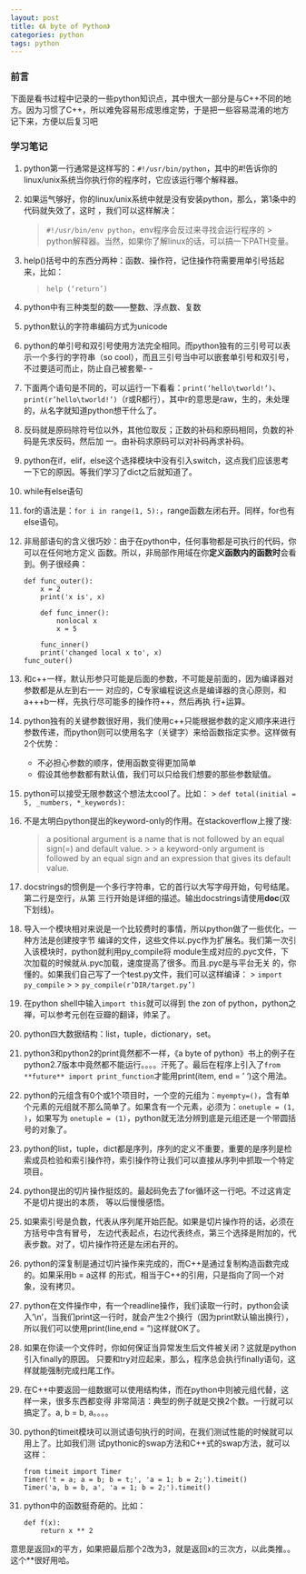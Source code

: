 ```yaml
---
layout: post
title: 《A byte of Python》
categories: python
tags: python
---
```


### 前言

下面是看书过程中记录的一些python知识点，其中很大一部分是与C++不同的地方。因为习惯了C++，所以难免容易形成思维定势，于是把一些容易混淆的地方记下来，方便以后复习吧

### 学习笔记

1. python第一行通常是这样写的：`#!/usr/bin/python`，其中的#!告诉你的linux/unix系统当你执行你的程序时，它应该运行哪个解释器。
2. 如果运气够好，你的linux/unix系统中就是没有安装python，那么，第1条中的代码就失效了，这时 ，我们可以这样解决： 
    > `#!/usr/bin/env python`，env程序会反过来寻找会运行程序的 > python解释器。当然，如果你了解linux的话，可以搞一下PATH变量。 
3. help()括号中的东西分两种：函数、操作符，记住操作符需要用单引号括起来，比如：
    > `help (‘return’)`
4. python中有三种类型的数——整数、浮点数、复数
5. python默认的字符串编码方式为unicode 
6. python的单引号和双引号使用方法完全相同。而python独有的三引号可以表示一个多行的字符串（so cool），而且三引号当中可以嵌套单引号和双引号，不过要适可而止，防止自己被套晕- - 
7. 下面两个语句是不同的，可以运行一下看看：`print(‘hello\tworld!’)`、 `print(r’hello\tworld!’)`（r或R都行），其中r的意思是raw，生的，未处理的，从名字就知道python想干什么了。
8. 反码就是原码除符号位以外，其他位取反；正数的补码和原码相同，负数的补码是先求反码，然后加 一。由补码求原码可以对补码再求补码。 
9. python在if，elif，else这个选择模块中没有引入switch，这点我们应该思考一下它的原因。等我们学习了dict之后就知道了。 
10. while有else语句 
11. for的语法是：`for i in range(1, 5):`，range函数左闭右开。同样，for也有else语句。 
12. 非局部语句的含义很巧妙：由于在python中，任何事物都是可执行的代码，你可以在任何地方定义 函数。所以，非局部作用域在你**定义函数内的函数时**会看到。例子很经典： 
    
    ```
    def func_outer():
        x = 2
        print('x is', x)

        def func_inner():
            nonlocal x
            x = 5

        func_inner()
        print('changed local x to', x)
    func_outer()
    ```
13. 和c++一样，默认形参只可能是后面的参数，不可能是前面的，因为编译器对参数都是从左到右一一 对应的，C专家编程说这点是编译器的贪心原则，和a+++b一样，先执行尽可能多的操作符++，然后再执 行+运算。 
14. python独有的关键参数很好用，我们使用c++只能根据参数的定义顺序来进行参数传递，而python则可以使用名字（关键字）来给函数指定实参。这样做有2个优势： 
    * 不必担心参数的顺序，使用函数变得更加简单
    * 假设其他参数都有默认值，我们可以只给我们想要的那些参数赋值。 
15. python可以接受无限参数这个想法太cool了。比如： > `def total(initial = 5, _numbers, *_keywords):` 
16. 不是太明白python提出的keyword-only的作用。在stackoverflow上搜了搜:
    > a positional argument is a name that is not followed by an equal sign(=) and default value. > > a keyword-only argument is followed by an equal sign and an expression that gives its default value. 
17. docstrings的惯例是一个多行字符串，它的首行以大写字母开始，句号结尾。第二行是空行，从第 三行开始是详细的描述。输出docstrings请使用**doc**(双下划线)。
18. 导入一个模块相对来说是一个比较费时的事情，所以python做了一些优化，一种方法是创建按字节 编译的文件，这些文件以.pyc作为扩展名。我们第一次引入该模块时，python就利用py_compile将 module生成对应的.pyc文件，下次加载的时候就从.pyc加载，速度提高了很多。而且.pyc是与平台无关 的，你懂的。如果我们自己写了一个test.py文件，我们可以这样编译： > `import py_compile` > > `py_compile(r’DIR/target.py’)` 
19. 在python shell中输入`import this`就可以得到 the zon of python，python之禅，可以参考元创在豆瓣的翻译，帅呆了。 
20. python四大数据结构：list，tuple，dictionary，set。
21. python3和python2的print竟然都不一样，《a byte of python》书上的例子在python2.7版本中竟然都不能运行。。。。汗死了。最后在程序上引入了`from **future** import print_function`才能用print(item, end = ’ ‘)这个用法。 
22. python的元组含有0个或1个项目时，一个空的元组为：`myempty=()`，含有单个元素的元组就不那么简单了。如果含有一个元素，必须为：`onetuple = (1, )`，如果写为 `onetuple = (1)`，python就无法分辨到底是元组还是一个带圆括号的对象了。
23. python的list，tuple，dict都是序列，序列的定义不重要，重要的是序列是检索成员检验和索引操作符，索引操作符让我们可以直接从序列中抓取一个特定项目。 
24. python提出的切片操作挺炫的。最起码免去了for循环这一行吧。不过这肯定不是切片提出的本质， 等以后慢慢感悟。
25. 如果索引号是负数，代表从序列尾开始匹配。如果是切片操作符的话，必须在方括号中含有冒号， 左边代表起点，右边代表终点，第三个选择是附加的，代表步数。对了，切片操作符还是左闭右开的。 
26. python的深复制是通过切片操作来完成的，而C++是通过复制构造函数完成的。如果采用b = a这样 的形式，相当于C++的引用，只是指向了同一个对象，没有拷贝。 
27. python在文件操作中，有一个readline操作，我们读取一行时，python会读入’\n’，当我们print这一行时，就会产生2个换行（因为print默认输出换行），所以我们可以使用print(line,end = ”)这样就OK了。 
28. 如果在你读一个文件时，你如何保证当异常发生后文件被关闭？这就是python引入finally的原因。 只要和try对应起来，那么，程序总会执行finally语句，这样就能强制完成扫尾工作。 
29. 在C++中要返回一组数据可以使用结构体，而在python中则被元组代替，这样一来，很多东西都变得 非常简洁：典型的例子就是交换2个数。一行就可以搞定了。a, b = b, a。。。。 
30. python的timeit模块可以测试语句执行的时间，在我们测试性能的时候就可以用上了。比如我们测 试pythonic的swap方法和C++式的swap方法，就可以这样：

    ```
    from timeit import Timer
    Timer('t = a; a = b; b = t;', 'a = 1; b = 2;').timeit()
    Timer('a, b = b, a', 'a = 1; b = 2;').timeit()
    ```
31. python中的函数挺奇葩的。比如：

    ```
    def f(x):
        return x ** 2
    ```
意思是返回x的平方，如果把最后那个2改为3，就是返回x的三次方，以此类推。。这个**很好用哈。